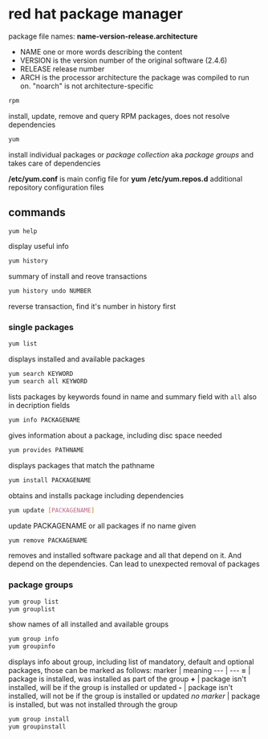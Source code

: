 # red hat package manager

package file names: __name-version-release.architecture__
+ NAME one or more words describing the content
+ VERSION is the version number of the original software (2.4.6)
+ RELEASE release number
+ ARCH is the processor architecture the package was compiled to run on. "noarch" is not architecture-specific

```sh 
rpm
```
install, update, remove and query RPM packages, does not resolve dependencies

```sh
yum
```
install individual packages or *package collection* aka *package groups* and takes care of dependencies

**/etc/yum.conf** is main config file for **yum**
**/etc/yum.repos.d** additional repository configuration files
## commands
```sh
yum help
```
display useful info
```sh
yum history
```
summary of install and reove transactions 
```sh 
yum history undo NUMBER
```
reverse transaction, find it's number in history first
### single packages
```sh
yum list
```
displays installed and available packages
```sh
yum search KEYWORD
yum search all KEYWORD
```
lists packages by keywords found in name and summary field with ```all``` also in decription fields
```sh
yum info PACKAGENAME
```
gives information about a package, including disc space needed
```sh
yum provides PATHNAME
```
displays packages that match the pathname
```sh 
yum install PACKAGENAME 
```
obtains and installs package including dependencies
```sh 
yum update [PACKAGENAME]
```
update PACKAGENAME or all packages if no name given
```sh 
yum remove PACKAGENAME
```
removes and installed software package and all that depend on it. And depend on the dependencies. Can lead to unexpected removal of packages 
### package groups
```sh
yum group list
yum grouplist
```
show names of all installed and available groups
```sh
yum group info
yum groupinfo
```
displays info about group, including list of mandatory, default and optional packages, those can be marked as follows:
marker | meaning
--- | ---
__=__ | package is installed, was installed as part of the group
__+__ | package isn't installed, will be if the group is installed or updated
__-__ | package isn't installed, will not be if the group is installed or updated
_no marker_ | package is installed, but was not installed through the group
```sh
yum group install
yum groupinstall
```
